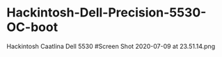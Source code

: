 # Hackintosh-Dell-Precision-5530-OC-boot
Hackintosh Caatlina Dell 5530
#Screen Shot 2020-07-09 at 23.51.14.png
